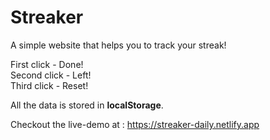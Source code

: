 # Streaker

A simple website that helps you to track your streak!

First click - Done!  
Second click - Left!  
Third click - Reset!  

All the data is stored in **localStorage**.

Checkout the live-demo at : https://streaker-daily.netlify.app